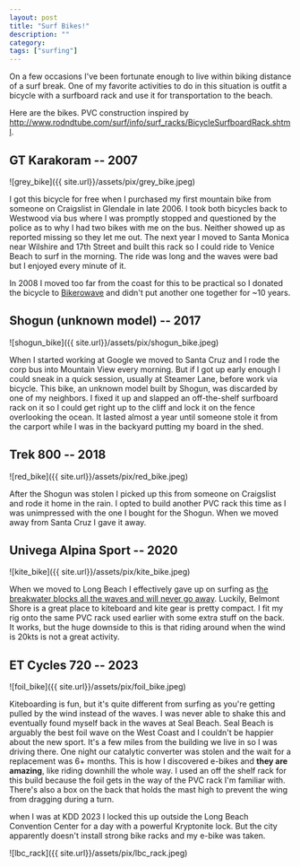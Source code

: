 ```yaml
---
layout: post
title: "Surf Bikes!"
description: ""
category:
tags: ["surfing"]
---
```


On a few occasions I've been fortunate enough to live within biking distance of a surf break. One of my favorite activities to do in this situation is outfit a bicycle with a surfboard rack and use it for transportation to the beach.

Here are the bikes. PVC construction inspired by <http://www.rodndtube.com/surf/info/surf_racks/BicycleSurfboardRack.shtml>.

## GT Karakoram -- 2007

![grey_bike]({{ site.url}}/assets/pix/grey_bike.jpeg)

I got this bicycle for free when I purchased my first mountain bike from someone on Craigslist in Glendale in late 2006. I took both bicycles back to Westwood via bus where I was promptly stopped and questioned by the police as to why I had two bikes with me on the bus. Neither showed up as reported missing so they let me out. The next year I moved to Santa Monica near Wilshire and 17th Street and built this rack so I could ride to Venice Beach to surf in the morning. The ride was long and the waves were bad but I enjoyed every minute of it.

In 2008 I moved too far from the coast for this to be practical so I donated the bicycle to [Bikerowave](https://bikerowave.org/) and didn't put another one together for ~10 years.

<!--more-->

## Shogun (unknown model) -- 2017

![shogun_bike]({{ site.url}}/assets/pix/shogun_bike.jpeg)

When I started working at Google we moved to Santa Cruz and I rode the corp bus into Mountain View every morning. But if I got up early enough I could sneak in a quick session, usually at Steamer Lane, before work via bicycle. This bike, an unknown model built by Shogun, was discarded by one of my neighbors. I fixed it up and slapped an off-the-shelf surfboard rack on it so I could get right up to the cliff and lock it on the fence overlooking the ocean. It lasted almost a year until someone stole it from the carport while I was in the backyard putting my board in the shed.

## Trek 800 -- 2018

![red_bike]({{ site.url}}/assets/pix/red_bike.jpeg)

After the Shogun was stolen I picked up this from someone on Craigslist and rode it home in the rain. I opted to build another PVC rack this time as I was unimpressed with the one I bought for the Shogun. When we moved away from Santa Cruz I gave it away.

## Univega Alpina Sport -- 2020

![kite_bike]({{ site.url}}/assets/pix/kite_bike.jpeg)

When we moved to Long Beach I effectively gave up on surfing as [the breakwater blocks all the waves and will never go away](https://www.latimes.com/california/story/2019-12-18/long-beach-breakwater-wont-be-removed). Luckily, Belmont Shore is a great place to kiteboard and kite gear is pretty compact. I fit my rig onto the same PVC rack used earlier with some extra stuff on the back. It works, but the huge downside to this is that riding around when the wind is 20kts is not a great activity.

## ET Cycles 720 -- 2023

![foil_bike]({{ site.url}}/assets/pix/foil_bike.jpeg)

Kiteboarding is fun, but it's quite different from surfing as you're getting pulled by the wind instead of the waves. I was never able to shake this and eventually found myself back in the waves at Seal Beach. Seal Beach is arguably the best foil wave on the West Coast and I couldn't be happier about the new sport. It's a few miles from the building we live in so I was driving there. One night our catalytic converter was stolen and the wait for a replacement was 6+ months. This is how I discovered e-bikes and **they are amazing**, like riding downhill the whole way. I used an off the shelf rack for this build because the foil gets in the way of the PVC rack I'm familiar with. There's also a box on the back that holds the mast high to prevent the wing from dragging during a turn.

when I was at KDD 2023 I locked this up outside the Long Beach Convention Center for a day with a powerful Kryptonite lock. But the city apparently doesn't install strong bike racks and my e-bike was taken.

![lbc_rack]({{ site.url}}/assets/pix/lbc_rack.jpeg)
